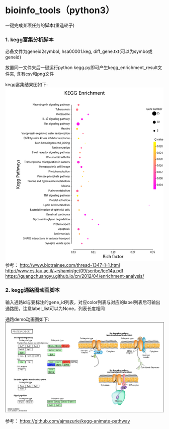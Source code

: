 # bioinfo_tools（python3）
一键完成某项任务的脚本(重造轮子)

### 1. kegg富集分析脚本

必备文件为geneid2symbol, hsa00001.keg, diff_gene.txt(可以为symbo或geneid)

放置同一文件夹后一键运行python kegg.py即可产生kegg_enrichment_result文件夹, 含有csv和png文件

kegg富集结果图如下:![富集结果](https://raw.githubusercontent.com/x2yline/bioinfo_tools/master/kegg/kegg_enrichment_result/enrichment.png)
参考：
http://www.biotrainee.com/thread-1347-1-1.html
http://www.cs.tau.ac.il/~rshamir/ge/09/scribe/lec14a.pdf
https://guangchuangyu.github.io/cn/2012/04/enrichment-analysis/

### 2. kegg通路图动画脚本

输入通路id与要标注的gene_id列表，对应color列表与对应的label列表后可输出通路图，注意label_list可以为None，列表长度相同

通路demo动画图如下:![通路图](https://raw.githubusercontent.com/x2yline/bioinfo_tools/master/kegg_animation/hsa03060.gif)

参考：
https://github.com/ajmazurie/kegg-animate-pathway
